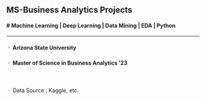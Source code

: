 ## MS-Business Analytics Projects

#### # Machine Learning | Deep Learning | Data Mining | EDA | Python
____
#### ㆍ Arizona State University
#### ㆍ Master of Science in Business Analytics '23
<br/>
<br/>
ㆍ Data Source : Kaggle, etc.
